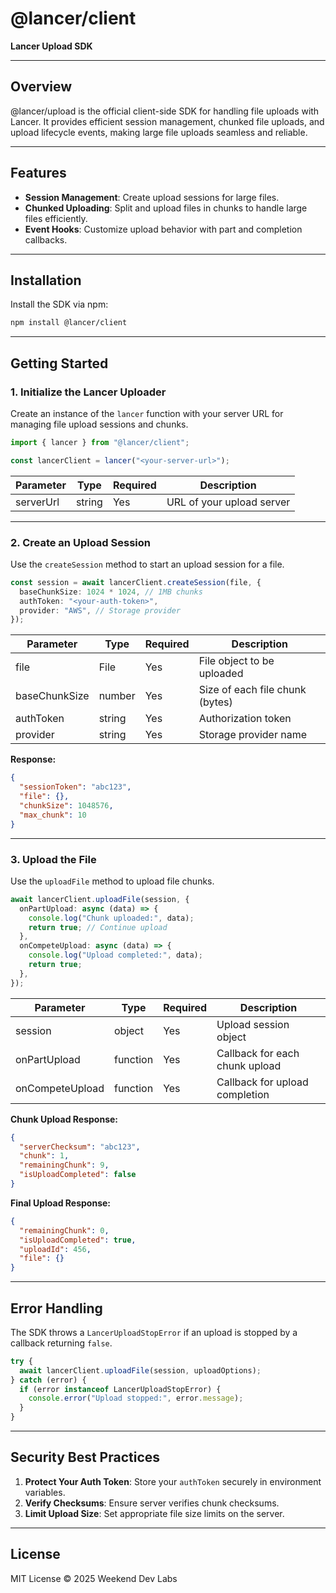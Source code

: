 # @lancer/client

**Lancer Upload SDK**

---

## **Overview**

@lancer/upload is the official client-side SDK for handling file uploads with Lancer. It provides efficient session management, chunked file uploads, and upload lifecycle events, making large file uploads seamless and reliable.

---

## **Features**

- **Session Management**: Create upload sessions for large files.
- **Chunked Uploading**: Split and upload files in chunks to handle large files efficiently.
- **Event Hooks**: Customize upload behavior with part and completion callbacks.

---

## **Installation**

Install the SDK via npm:

```bash
npm install @lancer/client
```

---

## **Getting Started**

### **1. Initialize the Lancer Uploader**

Create an instance of the `lancer` function with your server URL for managing file upload sessions and chunks.

```typescript
import { lancer } from "@lancer/client";

const lancerClient = lancer("<your-server-url>");
```

| Parameter   | Type     | Required | Description              |
|-------------|----------|----------|--------------------------|
| serverUrl   | string   | Yes      | URL of your upload server |

---

### **2. Create an Upload Session**

Use the `createSession` method to start an upload session for a file.

```typescript
const session = await lancerClient.createSession(file, {
  baseChunkSize: 1024 * 1024, // 1MB chunks
  authToken: "<your-auth-token>",
  provider: "AWS", // Storage provider
});
```

| Parameter      | Type     | Required | Description                    |
|----------------|----------|----------|--------------------------------|
| file           | File     | Yes      | File object to be uploaded     |
| baseChunkSize  | number   | Yes      | Size of each file chunk (bytes) |
| authToken      | string   | Yes      | Authorization token            |
| provider       | string   | Yes      | Storage provider name          |

**Response:**

```json
{
  "sessionToken": "abc123",
  "file": {},
  "chunkSize": 1048576,
  "max_chunk": 10
}
```

---

### **3. Upload the File**

Use the `uploadFile` method to upload file chunks.

```typescript
await lancerClient.uploadFile(session, {
  onPartUpload: async (data) => {
    console.log("Chunk uploaded:", data);
    return true; // Continue upload
  },
  onCompeteUpload: async (data) => {
    console.log("Upload completed:", data);
    return true;
  },
});
```

| Parameter        | Type       | Required | Description                        |
|------------------|------------|----------|------------------------------------|
| session          | object     | Yes      | Upload session object              |
| onPartUpload     | function   | Yes      | Callback for each chunk upload     |
| onCompeteUpload  | function   | Yes      | Callback for upload completion     |

**Chunk Upload Response:**

```json
{
  "serverChecksum": "abc123",
  "chunk": 1,
  "remainingChunk": 9,
  "isUploadCompleted": false
}
```

**Final Upload Response:**

```json
{
  "remainingChunk": 0,
  "isUploadCompleted": true,
  "uploadId": 456,
  "file": {}
}
```

---

## **Error Handling**

The SDK throws a `LancerUploadStopError` if an upload is stopped by a callback returning `false`.

```typescript
try {
  await lancerClient.uploadFile(session, uploadOptions);
} catch (error) {
  if (error instanceof LancerUploadStopError) {
    console.error("Upload stopped:", error.message);
  }
}
```

---

## **Security Best Practices**

1. **Protect Your Auth Token**: Store your `authToken` securely in environment variables.
2. **Verify Checksums**: Ensure server verifies chunk checksums.
3. **Limit Upload Size**: Set appropriate file size limits on the server.

---

## **License**

MIT License © 2025 Weekend Dev Labs

